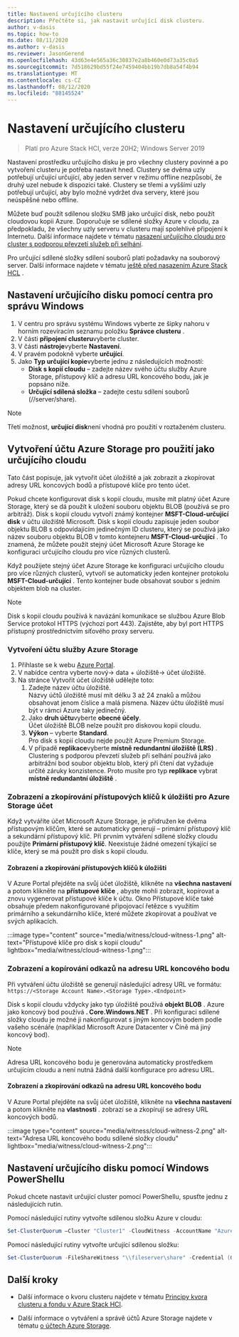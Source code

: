 ```yaml
---
title: Nastavení určujícího clusteru
description: Přečtěte si, jak nastavit určující disk clusteru.
author: v-dasis
ms.topic: how-to
ms.date: 08/11/2020
ms.author: v-dasis
ms.reviewer: JasonGerend
ms.openlocfilehash: 43d63e4e565a36c30837e2a8b460e0d73a35c0a5
ms.sourcegitcommit: 7d518629bd55f24e7459404bb19b7db8a54f4b94
ms.translationtype: MT
ms.contentlocale: cs-CZ
ms.lasthandoff: 08/12/2020
ms.locfileid: "88145524"
---
```

# <a name="set-up-a-cluster-witness"></a>Nastavení určujícího clusteru

> Platí pro Azure Stack HCI, verze 20H2; Windows Server 2019

Nastavení prostředku určujícího disku je pro všechny clustery povinné a po vytvoření clusteru je potřeba nastavit hned. Clustery se dvěma uzly potřebují určující určující, aby jeden server v režimu offline nezpůsobí, že druhý uzel nebude k dispozici také. Clustery se třemi a vyššími uzly potřebují určující, aby bylo možné vydržet dva servery, které jsou neúspěšné nebo offline.  

Můžete buď použít sdílenou složku SMB jako určující disk, nebo použít cloudovou kopii Azure. Doporučuje se sdílené složky Azure v cloudu, za předpokladu, že všechny uzly serveru v clusteru mají spolehlivé připojení k Internetu. Další informace najdete v tématu [nasazení určujícího cloudu pro cluster s podporou převzetí služeb při selhání](/windows-server/failover-clustering/deploy-cloud-witness).

Pro určující sdílené složky sdílení souborů platí požadavky na souborový server. Další informace najdete v tématu [ještě před nasazením Azure Stack HCL](before-you-start.md) .

## <a name="set-up-a-witness-using-windows-admin-center"></a>Nastavení určujícího disku pomocí centra pro správu Windows

1. V centru pro správu systému Windows vyberte ze šipky nahoru v horním rozevíracím seznamu položku **Správce clusteru** .
1. V části **připojení clusteru**vyberte cluster.
1. V části **nástroje**vyberte **Nastavení**.
1. V pravém podokně vyberte **určující**.
1. Jako **Typ určující kopie**vyberte jednu z následujících možností:
      - **Disk s kopií cloudu** – zadejte název svého účtu služby Azure Storage, přístupový klíč a adresu URL koncového bodu, jak je popsáno níže.
      - **Určující sdílená složka** – zadejte cestu sdílení souborů (//server/share).

> [!NOTE]
> Třetí možnost, **určující disk**není vhodná pro použití v roztaženém clusteru.

## <a name="create-an-azure-storage-account-to-use-as-a-cloud-witness"></a>Vytvoření účtu Azure Storage pro použití jako určujícího cloudu

Tato část popisuje, jak vytvořit účet úložiště a jak zobrazit a zkopírovat adresy URL koncových bodů a přístupové klíče pro tento účet.

Pokud chcete konfigurovat disk s kopií cloudu, musíte mít platný účet Azure Storage, který se dá použít k uložení souboru objektu BLOB (používá se pro arbitráž). Disk s kopií cloudu vytvoří známý kontejner **MSFT-Cloud-určující disk** v účtu úložiště Microsoft. Disk s kopií cloudu zapisuje jeden soubor objektu BLOB s odpovídajícím jedinečným ID clusteru, který se používá jako název souboru objektu BLOB v tomto kontejneru **MSFT-Cloud-určující** . To znamená, že můžete použít stejný účet Microsoft Azure Storage ke konfiguraci určujícího cloudu pro více různých clusterů.

Když použijete stejný účet Azure Storage ke konfiguraci určujícího cloudu pro více různých clusterů, vytvoří se automaticky jeden kontejner protokolu **MSFT-Cloud-určující** . Tento kontejner bude obsahovat soubor s jedním objektem blob na cluster.

> [!NOTE]  
> Disk s kopií cloudu používá k navázání komunikace se službou Azure Blob Service protokol HTTPS (výchozí port 443). Zajistěte, aby byl port HTTPS přístupný prostřednictvím síťového proxy serveru.

### <a name="to-create-an-azure-storage-account"></a>Vytvoření účtu služby Azure Storage

1. Přihlaste se k webu [Azure Portal](https://portal.azure.com).
1. V nabídce centra vyberte nový-> data + úložiště-> účet úložiště.
1. Na stránce Vytvořit účet úložiště udělejte toto:
    1. Zadejte název účtu úložiště.
    <br>Názvy účtů úložiště musí mít délku 3 až 24 znaků a můžou obsahovat jenom číslice a malá písmena. Název účtu úložiště musí být v rámci Azure taky jedinečný.
    1. Jako **druh účtu**vyberte **obecné účely**.
    <br>Účet úložiště BLOB nelze použít pro diskovou kopii cloudu.
    1. **Výkon** – vyberte **Standard**.
    <br>Pro disk s kopií cloudu nejde použít Azure Premium Storage.
    1. V případě **replikace**vyberte **místně redundantní úložiště (LRS)** .
    <br>Clustering s podporou převzetí služeb při selhání používá jako arbitrážní bod soubor objektu blob, který při čtení dat vyžaduje určité záruky konzistence. Proto musíte pro typ **replikace** vybrat **místně redundantní úložiště** .

### <a name="view-and-copy-storage-access-keys-for-your-azure-storage-account"></a>Zobrazení a zkopírování přístupových klíčů k úložišti pro Azure Storage účet

Když vytváříte účet Microsoft Azure Storage, je přidružen ke dvěma přístupovým klíčům, které se automaticky generují – primární přístupový klíč a sekundární přístupový klíč. Při prvním vytváření sdílené složky cloudu použijte **Primární přístupový klíč**. Neexistuje žádné omezení týkající se klíče, který se má použít pro disk s kopií cloudu.  

#### <a name="to-view-and-copy-storage-access-keys"></a>Zobrazení a zkopírování přístupových klíčů k úložišti

V Azure Portal přejděte na svůj účet úložiště, klikněte na **všechna nastavení** a potom klikněte na **přístupové klíče** , abyste mohli zobrazit, kopírovat a znovu vygenerovat přístupové klíče k účtu. Okno Přístupové klíče také obsahuje předem nakonfigurované připojovací řetězce s využitím primárního a sekundárního klíče, které můžete zkopírovat a používat ve svých aplikacích.

:::image type="content" source="media/witness/cloud-witness-1.png" alt-text="Přístupové klíče pro disk s kopií cloudu" lightbox="media/witness/cloud-witness-1.png":::

### <a name="view-and-copy-endpoint-url-links"></a>Zobrazení a kopírování odkazů na adresu URL koncového bodu

Při vytváření účtu úložiště se generují následující adresy URL ve formátu: `https://<Storage Account Name>.<Storage Type>.<Endpoint>`  

Disk s kopií cloudu vždycky jako typ úložiště používá **objekt BLOB** . Azure jako koncový bod používá **. Core.Windows.NET** . Při konfiguraci sdílené složky cloudu je možné ji nakonfigurovat s jiným koncovým bodem podle vašeho scénáře (například Microsoft Azure Datacenter v Číně má jiný koncový bod).  

> [!NOTE]  
> Adresa URL koncového bodu je generována automaticky prostředkem určujícím cloudu a není nutná žádná další konfigurace pro adresu URL.  

#### <a name="to-view-and-copy-endpoint-url-links"></a>Zobrazení a zkopírování odkazů na adresu URL koncového bodu

V Azure Portal přejděte na svůj účet úložiště, klikněte na **všechna nastavení** a potom klikněte na **vlastnosti** . zobrazí se a zkopírují se adresy URL koncových bodů.  

:::image type="content" source="media/witness/cloud-witness-2.png" alt-text="Adresa URL koncového bodu sdílené složky cloudu" lightbox="media/witness/cloud-witness-2.png":::  

## <a name="set-up-a-witness-using-windows-powershell"></a>Nastavení určujícího disku pomocí Windows PowerShellu

Pokud chcete nastavit určující cluster pomocí PowerShellu, spusťte jednu z následujících rutin.

Pomocí následující rutiny vytvořte sdílenou složku Azure v cloudu:

```powershell
Set-ClusterQuorum –Cluster "Cluster1" -CloudWitness -AccountName "AzureStorageAccountName" -AccessKey "AzureStorageAccountAccessKey"
```

Pomocí následující rutiny vytvořte určující sdílenou složku:

```powershell
Set-ClusterQuorum -FileShareWitness "\\fileserver\share" -Credential (Get-Credential)
```

## <a name="next-steps"></a>Další kroky

- Další informace o kvoru clusteru najdete v tématu [Principy kvora clusteru a fondu v Azure Stack HCI](../concepts/quorum.md).

- Další informace o vytváření a správě účtů Azure Storage najdete v tématu [o účtech Azure Storage](https://azure.microsoft.com/documentation/articles/storage-create-storage-account/).
